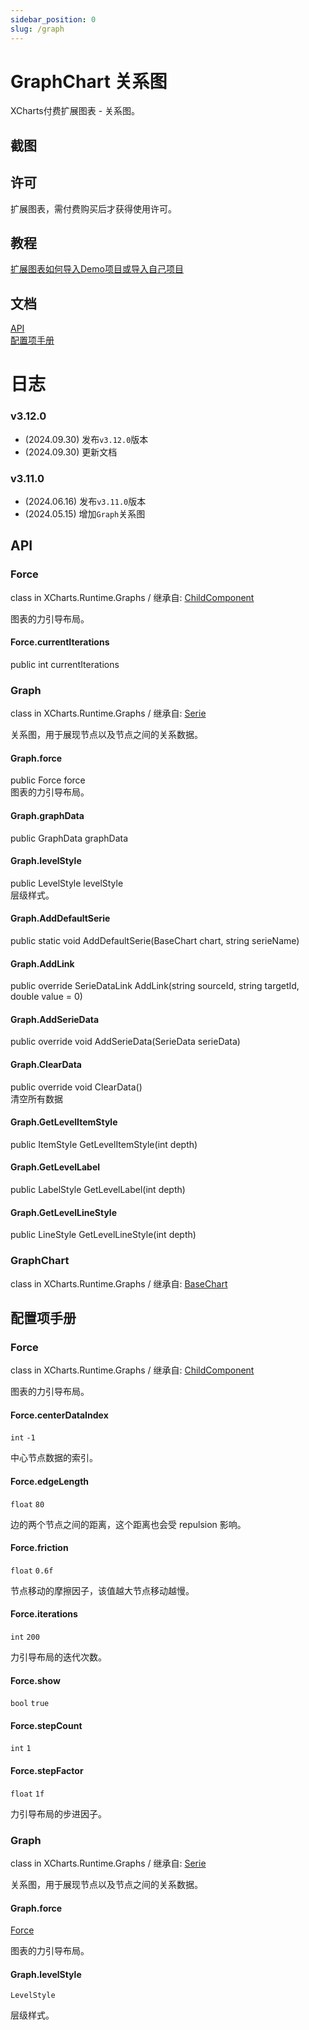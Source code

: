 ```yaml
---
sidebar_position: 0
slug: /graph
---
```


# GraphChart 关系图

XCharts付费扩展图表 - 关系图。

## 截图

## 许可

扩展图表，需付费购买后才获得使用许可。

## 教程

[扩展图表如何导入Demo项目或导入自己项目](https://github.com/XCharts-Team/XCharts-Demo)

## 文档

[API](#api)  
[配置项手册](#配置项手册)  

# 日志

### v3.12.0

* (2024.09.30) 发布`v3.12.0`版本
* (2024.09.30) 更新文档

### v3.11.0

* (2024.06.16) 发布`v3.11.0`版本
* (2024.05.15) 增加`Graph`关系图

## API

### Force

class in XCharts.Runtime.Graphs / 继承自: [ChildComponent](https://xcharts-team.github.io/docs/api#childcomponent)

图表的力引导布局。

#### Force.currentIterations

public int currentIterations  

### Graph

class in XCharts.Runtime.Graphs / 继承自: [Serie](https://xcharts-team.github.io/docs/api#serie)

关系图，用于展现节点以及节点之间的关系数据。

#### Graph.force

public Force force  
图表的力引导布局。

#### Graph.graphData

public GraphData graphData  

#### Graph.levelStyle

public LevelStyle levelStyle  
层级样式。

#### Graph.AddDefaultSerie

public static void AddDefaultSerie(BaseChart chart, string serieName)  

#### Graph.AddLink

public override SerieDataLink AddLink(string sourceId, string targetId, double value = 0)  

#### Graph.AddSerieData

public override void AddSerieData(SerieData serieData)  

#### Graph.ClearData

public override void ClearData()  
清空所有数据

#### Graph.GetLevelItemStyle

public ItemStyle GetLevelItemStyle(int depth)  

#### Graph.GetLevelLabel

public LabelStyle GetLevelLabel(int depth)  

#### Graph.GetLevelLineStyle

public LineStyle GetLevelLineStyle(int depth)  

### GraphChart

class in XCharts.Runtime.Graphs / 继承自: [BaseChart](https://xcharts-team.github.io/docs/api#basechart)

## 配置项手册

### Force

class in XCharts.Runtime.Graphs / 继承自: [ChildComponent](https://xcharts-team.github.io/docs/configuration#childcomponent)

图表的力引导布局。

#### Force.centerDataIndex

`int` `-1`

中心节点数据的索引。

#### Force.edgeLength

`float` `80`

边的两个节点之间的距离，这个距离也会受 repulsion 影响。

#### Force.friction

`float` `0.6f`

节点移动的摩擦因子，该值越大节点移动越慢。

#### Force.iterations

`int` `200`

力引导布局的迭代次数。

#### Force.show

`bool` `true`

#### Force.stepCount

`int` `1`

#### Force.stepFactor

`float` `1f`

力引导布局的步进因子。

### Graph

class in XCharts.Runtime.Graphs / 继承自: [Serie](https://xcharts-team.github.io/docs/configuration#serie)

关系图，用于展现节点以及节点之间的关系数据。

#### Graph.force

[Force](#force)

图表的力引导布局。

#### Graph.levelStyle

`LevelStyle`

层级样式。